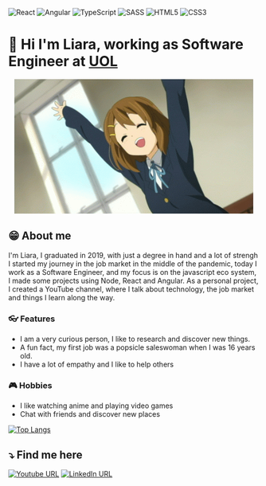 ![React](https://img.shields.io/badge/react-%2320232a.svg?style=for-the-badge&logo=react&logoColor=%2361DAFB)
![Angular](https://img.shields.io/badge/angular-%23DD0031.svg?style=for-the-badge&logo=angular&logoColor=white)
![TypeScript](https://img.shields.io/badge/typescript-%23007ACC.svg?style=for-the-badge&logo=typescript&logoColor=white)
![SASS](https://img.shields.io/badge/SASS-hotpink.svg?style=for-the-badge&logo=SASS&logoColor=white)
![HTML5](https://img.shields.io/badge/html5-%23E34F26.svg?style=for-the-badge&logo=html5&logoColor=white)
![CSS3](https://img.shields.io/badge/css3-%231572B6.svg?style=for-the-badge&logo=css3&logoColor=white)

# 🤩 Hi I'm Liara, working as Software Engineer at [UOL](https://sobreuol.noticias.uol.com.br/en/our-history/)
<div align="center">

![GIF welcome](./yui.gif)
</div>

## 😁 About me

I'm Liara, I graduated in 2019, with just a degree in hand and a lot of strengh I started my journey in the job market in the middle of the pandemic, today I work as a Software Engineer, and my focus is on the javascript eco system, I made some projects using Node, React and Angular. As a personal project, I created a YouTube channel, where I talk about technology, the job market and things I learn along the way.

### 👓 Features
- I am a very curious person, I like to research and discover new things.
- A fun fact, my first job was a popsicle saleswoman when I was 16 years old.
- I have a lot of empathy and I like to help others

### 🎮 Hobbies
- I like watching anime and playing video games
- Chat with friends and discover new places

[![Top Langs](https://github-readme-stats.vercel.app/api/top-langs/?username=liara987&layout=compact)](https://github.com/anuraghazra/github-readme-stats)

## ⤵️ Find me here 
[![Youtube URL](https://img.shields.io/badge/YouTube-%23FF0000.svg?style=for-the-badge&logo=YouTube&logoColor=white)](https://www.youtube.com/c/LiaraProgramadora?sub_confirmation=1)
[![LinkedIn URL](https://img.shields.io/badge/linkedin-%230077B5.svg?style=for-the-badge&logo=linkedin&logoColor=white)](https://www.linkedin.com/in/liara-programadora)
